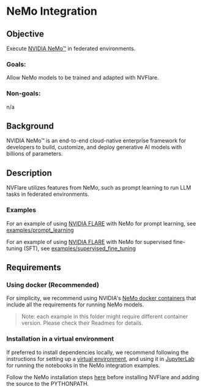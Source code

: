 # NeMo Integration

## Objective
Execute [NVIDIA NeMo™](https://developer.nvidia.com/nemo) in federated environments.

### Goals:

Allow NeMo models to be trained and adapted with NVFlare.

### Non-goals:

n/a

## Background
NVIDIA NeMo™ is an end-to-end cloud-native enterprise framework for developers to 
build, customize, and deploy generative AI models with billions of parameters.

## Description
NVFlare utilizes features from NeMo, such as prompt learning to run LLM tasks in federated environments.

### Examples

For an example of using [NVIDIA FLARE](https://nvflare.readthedocs.io/en/main/index.html) with NeMo for prompt learning, 
see [examples/prompt_learning](examples/prompt_learning/README.md) 

For an example of using [NVIDIA FLARE](https://nvflare.readthedocs.io/en/main/index.html) with NeMo for supervised fine-tuning (SFT), 
see [examples/supervised_fine_tuning](examples/supervised_fine_tuning/README.md) 

## Requirements

### Using docker (Recommended)
For simplicity, we recommend using NVIDIA's [NeMo docker containers](https://catalog.ngc.nvidia.com/orgs/nvidia/containers/nemo) that include all the requirements for running NeMo models.

> Note: each example in this folder might require different container version. Please check their Readmes for details. 

### Installation in a virtual environment

If preferred to install dependencies locally, 
we recommend following the instructions for setting up a 
[virtual environment](../../examples/README.md#set-up-a-virtual-environment),
and using it in [JupyterLab](../../examples/README.md#notebooks) for running 
the notebooks in the NeMo integration examples.

Follow the NeMo installation steps [here](https://github.com/NVIDIA/NeMo#installation)
before installing NVFlare and adding the source to the PYTHONPATH.

